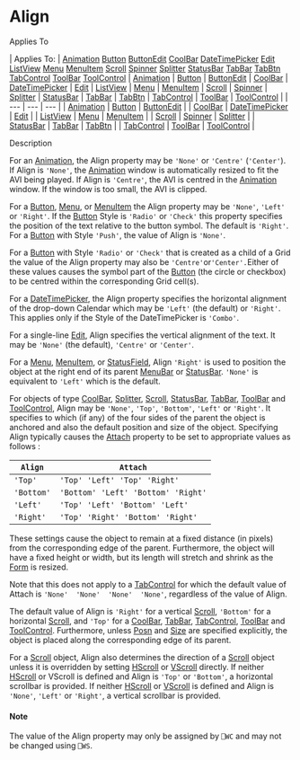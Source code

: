 




<h1 class="heading"><span class="name">Align</span></h1>

Applies To

| Applies To: | [Animation](../a-z/animation.md) [Button](../a-z/button.md) [ButtonEdit](../a-z/buttonedit.md) [CoolBar](../a-z/coolbar.md) [DateTimePicker](../a-z/datetimepicker.md) [Edit](../a-z/edit.md) [ListView](../a-z/listview.md) [Menu](../a-z/menu.md) [MenuItem](../a-z/menuitem.md) [Scroll](../a-z/scroll.md) [Spinner](../a-z/spinner.md) [Splitter](../a-z/splitter.md) [StatusBar](../a-z/statusbar.md) [TabBar](../a-z/tabbar.md) [TabBtn](../a-z/tabbtn.md) [TabControl](../a-z/tabcontrol.md) [ToolBar](../a-z/toolbar.md) [ToolControl](../a-z/toolcontrol.md) | [Animation](../a-z/animation.md) | [Button](../a-z/button.md) | [ButtonEdit](../a-z/buttonedit.md) | [CoolBar](../a-z/coolbar.md) | [DateTimePicker](../a-z/datetimepicker.md) | [Edit](../a-z/edit.md) | [ListView](../a-z/listview.md) | [Menu](../a-z/menu.md) | [MenuItem](../a-z/menuitem.md) | [Scroll](../a-z/scroll.md) | [Spinner](../a-z/spinner.md) | [Splitter](../a-z/splitter.md) | [StatusBar](../a-z/statusbar.md) | [TabBar](../a-z/tabbar.md) | [TabBtn](../a-z/tabbtn.md) | [TabControl](../a-z/tabcontrol.md) | [ToolBar](../a-z/toolbar.md) | [ToolControl](../a-z/toolcontrol.md) |
| --- | --- | ---  |
| [Animation](../a-z/animation.md) | [Button](../a-z/button.md) | [ButtonEdit](../a-z/buttonedit.md) |
| [CoolBar](../a-z/coolbar.md) | [DateTimePicker](../a-z/datetimepicker.md) | [Edit](../a-z/edit.md) |
| [ListView](../a-z/listview.md) | [Menu](../a-z/menu.md) | [MenuItem](../a-z/menuitem.md) |
| [Scroll](../a-z/scroll.md) | [Spinner](../a-z/spinner.md) | [Splitter](../a-z/splitter.md) |
| [StatusBar](../a-z/statusbar.md) | [TabBar](../a-z/tabbar.md) | [TabBtn](../a-z/tabbtn.md) |
| [TabControl](../a-z/tabcontrol.md) | [ToolBar](../a-z/toolbar.md) | [ToolControl](../a-z/toolcontrol.md) |


Description


For an [Animation](../a-z/animation.md), the Align property may be `'None'` or `'Centre'` (`'Center'`). If Align is `'None'`, the [Animation](../a-z/animation.md) window is automatically resized to fit the AVI being played. If Align is `'Centre'`, the AVI is centred in the [Animation](../a-z/animation.md) window. If the window is too small, the AVI is clipped.



For a [Button](../a-z/button.md), [Menu](../a-z/menu.md), or [MenuItem](../a-z/menuitem.md) the Align property may be `'None'`, `'Left'` or `'Right'`. If the [Button](../a-z/button.md) Style is `'Radio'` or `'Check'` this property specifies the position of the text relative to the button symbol. The default is `'Right'`. For a [Button](../a-z/button.md) with Style `'Push'`, the value of Align is `'None'`.


For a [Button](../a-z/button.md) with Style `'Radio'` or `'Check'` that is created as a child of a Grid the value of the Align property may also be `'Centre'`or`'Center'.`Either of these values causes the symbol part of the [Button](../a-z/button.md) (the circle or checkbox) to be centred within the corresponding Grid cell(s).


For a [DateTimePicker](../a-z/datetimepicker.md), the Align property specifies the horizontal alignment of the drop-down Calendar which may be `'Left'` (the default) or `'Right'`. This applies only if the Style of the DateTimePicker is `'Combo'`.


For a single-line [Edit](../a-z/edit.md), Align specifies the vertical alignment of the text. It may be `'None'` (the default), `'Centre'` or `'Center'`.


For a [Menu](../a-z/menu.md), [MenuItem](../a-z/menuitem.md), or [StatusField](../a-z/statusfield.md), Align `'Right'` is used to position the object at the right end of its parent [MenuBar](../a-z/menubar.md) or [StatusBar](../a-z/statusbar.md). `'None'` is equivalent to `'Left'` which is the default.


For objects of type [CoolBar](../a-z/coolbar.md), [Splitter](../a-z/splitter.md), [Scroll](../a-z/scroll.md), [StatusBar](../a-z/statusbar.md), [TabBar](../a-z/tabbar.md), [ToolBar](../a-z/toolbar.md) and [ToolControl](../a-z/toolcontrol.md), Align may be `'None'`, `'Top'`, `'Bottom'`, `'Left'` or `'Right'`. It specifies to which (if any) of the four sides of the parent the object is anchored and also the default position and size of the object. Specifying Align typically causes the [Attach](../a-z/attach.md) property to be set to appropriate values as follows :

| `Align` | `Attach` |
| --- | ---  |
| `'Top'` | `'Top' 'Left' 'Top' 'Right'` |
| `'Bottom'` | `'Bottom' 'Left' 'Bottom' 'Right'` |
| `'Left'` | `'Top' 'Left' 'Bottom' 'Left'` |
| `'Right'` | `'Top' 'Right' 'Bottom' 'Right'` |


These settings cause the object to remain at a fixed distance (in pixels) from the corresponding edge of the parent. Furthermore, the object will have a fixed height or width, but its length will stretch and shrink as the [Form](../a-z/form.md) is resized.


Note that this does not apply to a [TabControl](../a-z/tabcontrol.md) for which the default value of Attach is `'None'  'None'  'None'  'None'`, regardless of the value of Align.


The default value of Align is `'Right'` for a vertical [Scroll](../a-z/scroll.md), `'Bottom'` for a horizontal [Scroll](../a-z/scroll.md), and `'Top'` for a [CoolBar](../a-z/coolbar.md), [TabBar](../a-z/tabbar.md), [TabControl](../a-z/tabcontrol.md), [ToolBar](../a-z/toolbar.md) and [ToolControl](../a-z/toolcontrol.md). Furthermore, unless [Posn](../a-z/posn.md) and [Size](../a-z/size.md) are specified explicitly, the object is placed along the corresponding edge of its parent.


For a [Scroll](../a-z/scroll.md) object, Align also determines the direction of a [Scroll](../a-z/scroll.md) object unless it is overridden by setting [HScroll](../a-z/hscroll.md) or [VScroll](../a-z/vscroll.md) directly. If neither [HScroll](../a-z/hscroll.md) or VScroll is defined and Align is `'Top'` or `'Bottom'`, a horizontal scrollbar is provided. If neither [HScroll](../a-z/hscroll.md) or [VScroll](../a-z/vscroll.md) is defined and Align is `'None'`, `'Left'` or `'Right'`, a vertical scrollbar is provided.

#### Note


The value of the Align property may only be assigned by `⎕WC` and may not be changed using `⎕WS`.


